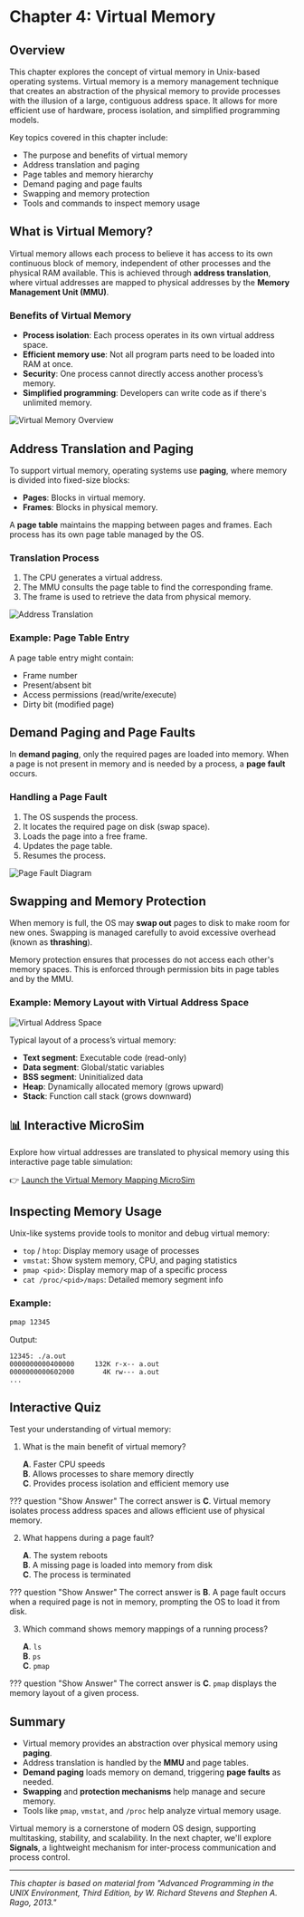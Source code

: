 # **Chapter 4: Virtual Memory**

## Overview
This chapter explores the concept of virtual memory in Unix-based operating systems. Virtual memory is a memory management technique that creates an abstraction of the physical memory to provide processes with the illusion of a large, contiguous address space. It allows for more efficient use of hardware, process isolation, and simplified programming models.

Key topics covered in this chapter include:
- The purpose and benefits of virtual memory
- Address translation and paging
- Page tables and memory hierarchy
- Demand paging and page faults
- Swapping and memory protection
- Tools and commands to inspect memory usage

## What is Virtual Memory?
Virtual memory allows each process to believe it has access to its own continuous block of memory, independent of other processes and the physical RAM available. This is achieved through **address translation**, where virtual addresses are mapped to physical addresses by the **Memory Management Unit (MMU)**.

### Benefits of Virtual Memory
- **Process isolation**: Each process operates in its own virtual address space.
- **Efficient memory use**: Not all program parts need to be loaded into RAM at once.
- **Security**: One process cannot directly access another process’s memory.
- **Simplified programming**: Developers can write code as if there's unlimited memory.

![Virtual Memory Overview](img/virtual_memory_overview.jpg)

## Address Translation and Paging
To support virtual memory, operating systems use **paging**, where memory is divided into fixed-size blocks:
- **Pages**: Blocks in virtual memory.
- **Frames**: Blocks in physical memory.

A **page table** maintains the mapping between pages and frames. Each process has its own page table managed by the OS.

### Translation Process
1. The CPU generates a virtual address.
2. The MMU consults the page table to find the corresponding frame.
3. The frame is used to retrieve the data from physical memory.

![Address Translation](img/address_translation.jpg)

### Example: Page Table Entry
A page table entry might contain:

- Frame number
- Present/absent bit
- Access permissions (read/write/execute)
- Dirty bit (modified page)

## Demand Paging and Page Faults
In **demand paging**, only the required pages are loaded into memory. When a page is not present in memory and is needed by a process, a **page fault** occurs.

### Handling a Page Fault
1. The OS suspends the process.
2. It locates the required page on disk (swap space).
3. Loads the page into a free frame.
4. Updates the page table.
5. Resumes the process.

![Page Fault Diagram](img/page_fault.png)

## Swapping and Memory Protection
When memory is full, the OS may **swap out** pages to disk to make room for new ones. Swapping is managed carefully to avoid excessive overhead (known as **thrashing**).

Memory protection ensures that processes do not access each other's memory spaces. This is enforced through permission bits in page tables and by the MMU.

### Example: Memory Layout with Virtual Address Space
![Virtual Address Space](img/virtual_address_space.svg)

Typical layout of a process’s virtual memory:

- **Text segment**: Executable code (read-only)
- **Data segment**: Global/static variables
- **BSS segment**: Uninitialized data
- **Heap**: Dynamically allocated memory (grows upward)
- **Stack**: Function call stack (grows downward)

## 📊 Interactive MicroSim

Explore how virtual addresses are translated to physical memory using this interactive page table simulation:

👉 [Launch the Virtual Memory Mapping MicroSim](../../sims/virtual-memory-mapping/main.html)


## Inspecting Memory Usage
Unix-like systems provide tools to monitor and debug virtual memory:

- `top` / `htop`: Display memory usage of processes
- `vmstat`: Show system memory, CPU, and paging statistics
- `pmap <pid>`: Display memory map of a specific process
- `cat /proc/<pid>/maps`: Detailed memory segment info

### Example:
```sh
pmap 12345
```
Output:
```
12345: ./a.out
0000000000400000     132K r-x-- a.out
0000000000602000       4K rw--- a.out
...
```

## Interactive Quiz
Test your understanding of virtual memory:

1. What is the main benefit of virtual memory?

    **A**. Faster CPU speeds<br>
    **B**. Allows processes to share memory directly<br>
    **C**. Provides process isolation and efficient memory use<br>

??? question "Show Answer"
    The correct answer is **C**. Virtual memory isolates process address spaces and allows efficient use of physical memory.

2. What happens during a page fault?

    **A**. The system reboots<br>
    **B**. A missing page is loaded into memory from disk<br>
    **C**. The process is terminated<br>

??? question "Show Answer"
    The correct answer is **B**. A page fault occurs when a required page is not in memory, prompting the OS to load it from disk.

3. Which command shows memory mappings of a running process?

    **A**. `ls`<br>
    **B**. `ps`<br>
    **C**. `pmap`<br>

??? question "Show Answer"
    The correct answer is **C**. `pmap` displays the memory layout of a given process.

## Summary
- Virtual memory provides an abstraction over physical memory using **paging**.
- Address translation is handled by the **MMU** and page tables.
- **Demand paging** loads memory on demand, triggering **page faults** as needed.
- **Swapping** and **protection mechanisms** help manage and secure memory.
- Tools like `pmap`, `vmstat`, and `/proc` help analyze virtual memory usage.

Virtual memory is a cornerstone of modern OS design, supporting multitasking, stability, and scalability. In the next chapter, we'll explore **Signals**, a lightweight mechanism for inter-process communication and process control.

---
*This chapter is based on material from "Advanced Programming in the UNIX Environment, Third Edition, by W. Richard Stevens and Stephen A. Rago, 2013."*

